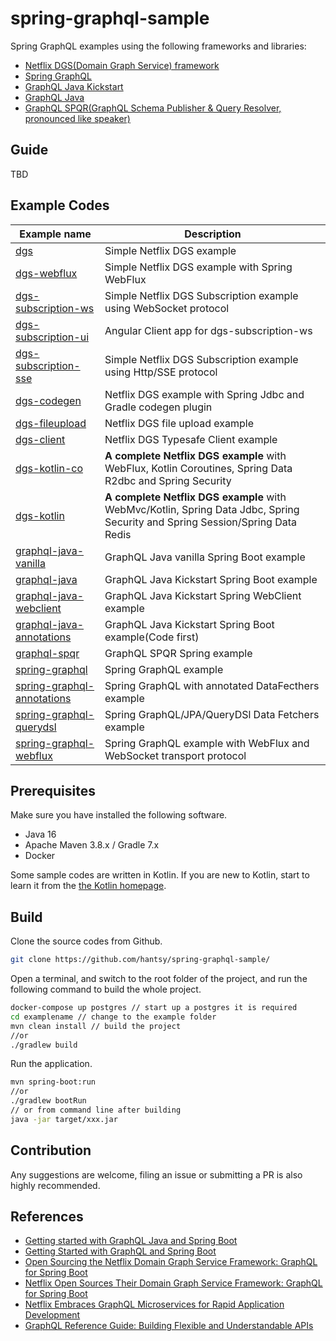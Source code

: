# spring-graphql-sample

Spring GraphQL examples using the following frameworks and libraries:

* [Netflix DGS(Domain Graph Service) framework](https://netflix.github.io/dgs/) 
* [Spring GraphQL](https://github.com/spring-projects/spring-graphql)
* [GraphQL Java Kickstart](https://www.graphql-java-kickstart.com/)
* [GraphQL Java](https://www.graphql-java.com/)
* [GraphQL SPQR(GraphQL Schema Publisher & Query Resolver, pronounced like speaker)](https://github.com/leangen/graphql-spqr)

## Guide

TBD

## Example Codes
|  Example name       | Description     |
| ---- | ---- |
|[dgs](./dgs)  | Simple Netflix DGS example|
|[dgs-webflux](./dgs-webflux)| Simple Netflix DGS example with Spring WebFlux|
|[dgs-subscription-ws](./dgs-subscription-ws) | Simple Netflix DGS Subscription example using WebSocket protocol|
|[dgs-subscription-ui](./dgs-subscription-ui)  | Angular Client app for dgs-subscription-ws|
|[dgs-subscription-sse](./dgs-subscription-sse)  | Simple Netflix DGS Subscription example using Http/SSE protocol|
|[dgs-codegen](./dgs-codegen) | Netflix DGS example with Spring Jdbc and Gradle codegen plugin|
|[dgs-fileupload](./dgs-fileupload) | Netflix DGS file upload example|
|[dgs-client](./dgs-client) | Netflix DGS Typesafe Client example|
|[dgs-kotlin-co](./dgs-kotlin-co) | **A complete Netflix DGS example** with WebFlux, Kotlin Coroutines, Spring Data R2dbc and Spring Security|
|[dgs-kotlin](./dgs-kotlin) | **A complete Netflix DGS example** with WebMvc/Kotlin, Spring Data Jdbc, Spring Security and Spring Session/Spring Data Redis|
|[graphql-java-vanilla](./graphql-java-vanilla) | GraphQL Java vanilla Spring Boot example|
|[graphql-java](./graphql-java)  | GraphQL Java Kickstart Spring Boot example|
|[graphql-java-webclient](./graphql-java-webclient) | GraphQL Java Kickstart Spring WebClient example|
|[graphql-java-annotations](./graphql-java-annotations) | GraphQL Java Kickstart Spring Boot example(Code first)|
|[graphql-spqr](./graphql-spqr)| GraphQL SPQR Spring example|
|[spring-graphql](./spring-graphql) | Spring GraphQL example|
|[spring-graphql-annotations](./spring-graphql-annotations) | Spring GraphQL with annotated DataFecthers example|
|[spring-graphql-querydsl](./spring-graphql-querydsl)| Spring GraphQL/JPA/QueryDSl Data Fetchers example|
|[spring-graphql-webflux](./spring-graphql-webflux) | Spring GraphQL example with WebFlux and WebSocket transport protocol |


## Prerequisites

Make sure you have installed the following software.

* Java 16 
* Apache Maven 3.8.x / Gradle 7.x
* Docker

Some sample codes are written in Kotlin. If you are new to Kotlin, start to learn it from the [the Kotlin homepage](https://kotlinlang.org/).

## Build 

Clone the source codes from Github.

```bash
git clone https://github.com/hantsy/spring-graphql-sample/
```

Open a terminal, and switch to the root folder of the project, and run the following command to build the whole project.

```bash
docker-compose up postgres // start up a postgres it is required
cd examplename // change to the example folder
mvn clean install // build the project
//or
./gradlew build
```

Run the application.

```bash
mvn spring-boot:run 
//or 
./gradlew bootRun
// or from command line after building
java -jar target/xxx.jar
```


## Contribution

Any suggestions are welcome, filing an issue or submitting a PR is also highly recommended.  



## References

* [Getting started with GraphQL Java and Spring Boot](https://www.graphql-java.com/tutorials/getting-started-with-spring-boot/)
* [Getting Started with GraphQL and Spring Boot](https://www.baeldung.com/spring-graphql)
* [Open Sourcing the Netflix Domain Graph Service Framework: GraphQL for Spring Boot](https://netflixtechblog.com/open-sourcing-the-netflix-domain-graph-service-framework-graphql-for-spring-boot-92b9dcecda18)
* [Netflix Open Sources Their Domain Graph Service Framework: GraphQL for Spring Boot ](https://www.infoq.com/news/2021/02/netflix-graphql-spring-boot/)
* [Netflix Embraces GraphQL Microservices for Rapid Application Development ](https://www.infoq.com/news/2021/03/netflix-graphql-microservices/)
* [GraphQL Reference Guide: Building Flexible and Understandable APIs ](https://www.infoq.com/articles/GraphQL-ultimate-guide/)
